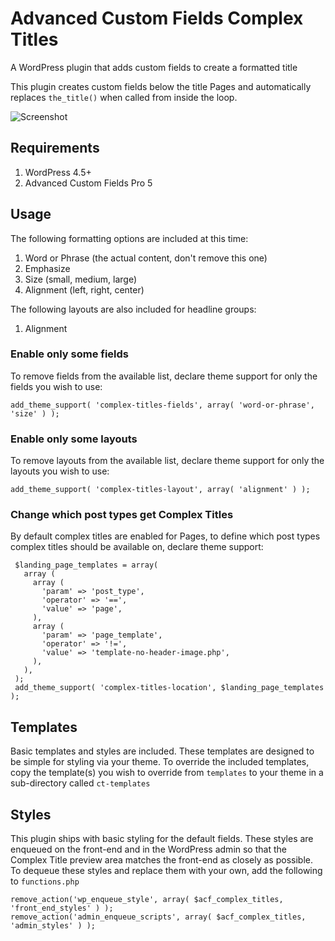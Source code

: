 # Advanced Custom Fields Complex Titles

A WordPress plugin that adds custom fields to create a formatted title

This plugin creates custom fields below the title Pages and automatically replaces `the_title()` when called from inside the loop.

![Screenshot](/../gh-pages/screenshot.png?raw=true "Advanced Custom Fields Complex Titles")

## Requirements

1. WordPress 4.5+
2. Advanced Custom Fields Pro 5

## Usage
The following formatting options are included at this time:

1. Word or Phrase (the actual content, don't remove this one)
1. Emphasize
2. Size (small, medium, large)
3. Alignment (left, right, center)

The following layouts are also included for headline groups:

1. Alignment

### Enable only some fields
To remove fields from the available list, declare theme support for only the fields you wish to use:
````{r, engine='php', count_lines}
add_theme_support( 'complex-titles-fields', array( 'word-or-phrase', 'size' ) );
````

### Enable only some layouts
To remove layouts from the available list, declare theme support for only the layouts you wish to use:
````{r, engine='php', count_lines}
add_theme_support( 'complex-titles-layout', array( 'alignment' ) );
````

### Change which post types get Complex Titles
By default complex titles are enabled for Pages, to define which post types complex titles should be available on, declare theme support:

````{r, engine='php', count_lines}
 $landing_page_templates = array(
   array (
     array (
       'param' => 'post_type',
       'operator' => '==',
       'value' => 'page',
     ),
     array (
       'param' => 'page_template',
       'operator' => '!=',
       'value' => 'template-no-header-image.php',
     ),
   ),
 );
 add_theme_support( 'complex-titles-location', $landing_page_templates );
````

## Templates
Basic templates and styles are included. These templates are designed to be simple for styling via your theme. To override the included templates, copy the template(s) you wish to override from `templates` to your theme in a sub-directory called `ct-templates`

## Styles
This plugin ships with basic styling for the default fields. These styles are enqueued on the front-end and in the WordPress admin so that the Complex Title preview area matches the front-end as closely as possible.
To dequeue these styles and replace them with your own, add the following to `functions.php`
````{r, engine='php', count_lines}
remove_action('wp_enqueue_style', array( $acf_complex_titles, 'front_end_styles' ) );
remove_action('admin_enqueue_scripts', array( $acf_complex_titles, 'admin_styles' ) );
````

